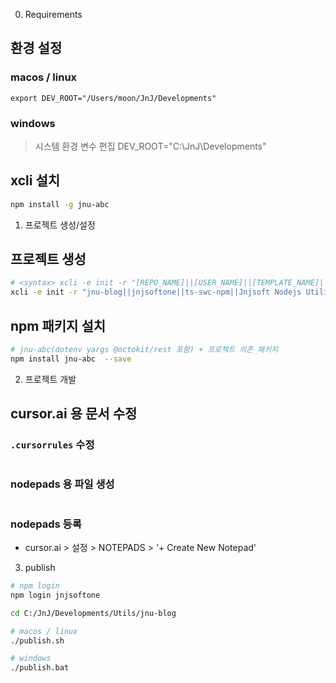 0. Requirements

## 환경 설정

### macos / linux
```ini:~/.zshrc
export DEV_ROOT="/Users/moon/JnJ/Developments"
```

### windows
> 시스템 환경 변수 편집
DEV_ROOT="C:\JnJ\Developments"


## xcli 설치

```sh
npm install -g jnu-abc
```

1. 프로젝트 생성/설정

## 프로젝트 생성

```sh
# <syntax> xcli -e init -r "[REPO_NAME]||[USER_NAME]||[TEMPLATE_NAME]||[DESCRIPTION]"
xcli -e init -r "jnu-blog||jnjsoftone||ts-swc-npm||Jnjsoft Nodejs Utility Library for Blog(wordpress, tistory, naver, ...) Support Functions in Typescript"
```

## npm 패키지 설치
```sh
# jnu-abc(dotenv yargs @octokit/rest 포함) + 프로젝트 의존 패키지
npm install jnu-abc  --save
```

2. 프로젝트 개발

## cursor.ai 용 문서 수정

### `.cursorrules` 수정
```yaml:.cursorrules
```

### nodepads 용 파일 생성

```md:docs/cursor/requirements.md
```

### nodepads 등록

- cursor.ai > 설정 > NOTEPADS > '+ Create New Notepad'


3. publish

```sh
# npm login
npm login jnjsoftone

cd C:/JnJ/Developments/Utils/jnu-blog

# macos / linux
./publish.sh

# windows
./publish.bat
```
